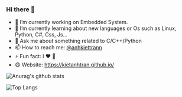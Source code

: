### Hi there 👋


- 🔭 I’m currently working on Embedded System.
- 🌱 I’m currently learning about new languages or Os such as Linux, Python, C#, Css, Js...
- 💬 Ask me about something related to C/C++/Python
- 📫 How to reach me: [@anhkiettrann](https://www.facebook.com/anhkiettrann)
- ⚡ Fun fact: I :heart: :dog:
- 😄 Website: https://kietanhtran.github.io/

![Anurag's github stats](https://github-readme-stats.vercel.app/api?username=kietanhtran&show_icons=true&theme=dracula)

![Top Langs](https://github-readme-stats.vercel.app/api/top-langs/?username=kietanhtran)
